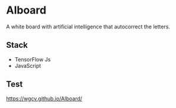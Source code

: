# AIboard

A white board with artificial intelligence that autocorrect the letters.

## Stack
- TensorFlow Js
- JavaScript

## Test
https://wgcv.github.io/AIboard/
